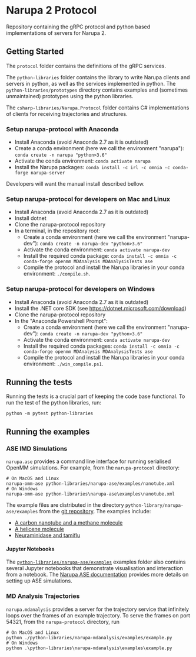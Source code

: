 # Narupa 2 Protocol

Repository containing the gRPC protocol and python based implementations 
of servers for Narupa 2. 

## Getting Started

The `protocol` folder contains the definitions of the gRPC services. 

The `python-libraries` folder contains the library to write Narupa clients and
servers in python, as well as the services implemented in python. The
`python-libraries/prototypes` directory contains examples and (sometimes
unmaintained) prototypes using the python libraries.

The `csharp-libraries/Narupa.Protocol` folder contains C# implementations of clients for receiving trajectories and structures.

### Setup narupa-protocol with Anaconda

* Install Anaconda (avoid Anaconda 2.7 as it is outdated)
* Create a conda environment (here we call the environment "narupa"): `conda create -n narupa "python>3.6"`
* Activate the conda environment: `conda activate narupa`
* Install the Narupa packages: `conda install -c irl -c omnia -c conda-forge narupa-server`

Developers will want the manual install described bellow.

### Setup narupa-protocol for developers on Mac and Linux

* Install Anaconda (avoid Anaconda 2.7 as it is outdated)
* Install dotnet
* Clone the narupa-protocol repository
* In a terminal, in the repository root:
    * Create a conda environment (here we call the environment "narupa-dev"): `conda create -n narupa-dev "python>3.6"`
    * Activate the conda environment: `conda activate narupa-dev`
    * Install the required conda package: `conda install -c omnia -c conda-forge openmm MDAnalysis MDAnalysisTests ase`
    * Compile the protocol and install the Narupa libraries in your conda environment: `./compile.sh`.

### Setup narupa-protocol for developers on Windows

* Install Anaconda (avoid Anaconda 2.7 as it is outdated)
* Install the .NET core SDK (see <https://dotnet.microsoft.com/download>)
* Clone the narupa-protocol repository
* In the "Anaconda Powershell Prompt":
    * Create a conda environment (here we call the environment "narupa-dev"): `conda create -n narupa-dev "python>3.6"`
    * Activate the conda environment: `conda activate narupa-dev`
    * Install the required conda packages: `conda install -c omnia -c conda-forge openmm MDAnalysis MDAnalysisTests ase`
    * Compile the protocol and install the Narupa libraries in your conda environment: `./win_compile.ps1`.

## Running the tests

Running the tests is a crucial part of keeping the code base functional. To run the test of the python libraries, run:

    python -m pytest python-libraries

## Running the examples

### ASE IMD Simulations 

`narupa.ase` provides a command line interface for running serialised OpenMM simulations. For example, from the `narupa-protocol` directory:
    
    # On MacOS and Linux
    narupa-omm-ase python-libraries/narupa-ase/examples/nanotube.xml 
    # On Windows
    narupa-omm-ase python-libraries\narupa-ase\examples\nanotube.xml 

The example files are distributed in the directory
`python-library/narupa-ase/examples` from the [git repository](https://gitlab.com/intangiblerealities/narupa-protocol/tree/master/python-libraries/narupa-ase/examples).
The examples include:

* [A carbon nanotube and a methane molecule](https://gitlab.com/intangiblerealities/narupa-protocol/raw/master/python-libraries/narupa-ase/examples/nanotube.xml)
* [A helicene molecule](https://gitlab.com/intangiblerealities/narupa-protocol/raw/master/python-libraries/narupa-ase/examples/helicene.xml)
* [Neuraminidase and tamiflu](https://gitlab.com/intangiblerealities/narupa-protocol/raw/master/python-libraries/narupa-ase/examples/neuraminidase.xml)

#### Jupyter Notebooks 

The [`python-libraries/narupa-ase/examples`](https://gitlab.com/intangiblerealities/narupa-protocol/tree/master/python-libraries/narupa-ase/examples) examples folder also contains several
Jupyter notebooks that demonstrate visualisation and interaction from a notebook.
The [Narupa ASE documentation](python-libraries/narupa-ase/README.md) provides more details on setting up ASE simulations.

### MD Analysis Trajectories

`narupa.mdanalysis` provides a server for the trajectory service that infinitely loops over the frames of an example
trajectory. To serve the frames on port 54321, from the `narupa-protocol` directory, run

    # On MacOS and Linux
    python ./python-libraries/narupa-mdanalysis/examples/example.py
    # On Windows
    python .\python-libraries\narupa-mdanalysis\examples\example.py